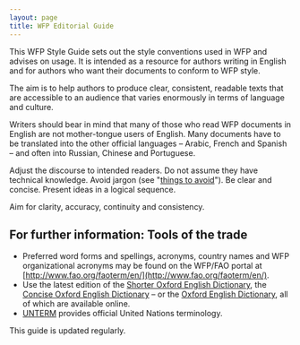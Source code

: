 ```yaml
---
layout: page
title: WFP Editorial Guide
---
```


This WFP Style Guide sets out the style conventions used in WFP and advises on usage. It is intended as a resource for authors writing in English and for authors who want their documents to conform to WFP style.

The aim is to help authors to produce clear, consistent, readable texts that are accessible to an audience that varies enormously in terms of language and culture.

Writers should bear in mind that many of those who read WFP documents in English are not mother-tongue users of English. Many documents have to be translated into the other official languages – Arabic, French and Spanish – and often into Russian, Chinese and Portuguese.

Adjust the discourse to intended readers. Do not assume they have technical knowledge. Avoid jargon (see "[things to avoid](content/more-information-on-things-to-avoid/)"). Be clear and concise. Present ideas in a logical sequence.

Aim for clarity, accuracy, continuity and consistency.

## For further information: Tools of the trade

* Preferred word forms and spellings, acronyms, country names and WFP organizational acronyms may be found on the WFP/FAO portal at [http://www.fao.org/faoterm/en/](http://www.fao.org/faoterm/en/). 
* Use the latest edition of the [Shorter Oxford English Dictionary](https://en.wikipedia.org/wiki/Shorter_Oxford_English_Dictionary), the [Concise Oxford English Dictionary](https://en.wikipedia.org/wiki/Concise_Oxford_English_Dictionary) – or the [Oxford English Dictionary](http://www.oed.com/), all of which are available online.
* [UNTERM](http://untermportal.un.org/) provides official United Nations terminology.

This guide is updated regularly.
